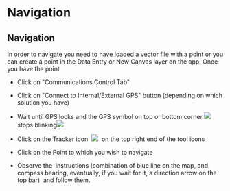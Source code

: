 Navigation
=======================================================


Navigation
----------

In order to navigate you need to have loaded a vector file with a point
or you can create a point in the Data Entry or New Canvas layer on the
app. Once you have the point

-   Click on "Communications Control Tab"

-   Click on "Connect to Internal/External GPS" button (depending on
    which solution you have)

-   Wait until GPS locks and the GPS symbol on top or bottom
    corner ![](https://lh4.googleusercontent.com/3cr5upu6OO7AkYQj8MkUm8I5PIqsiKyoEClkwIzHMGAj6Jh5GQoAQlKdgSyy1fKgCirdPhYkyUyhS5Eo4XrN7_ycxY4_Q1V-rGfnkmPz9ohImNTwzyDm7_dLpg)    stops
    blinking![](https://lh5.googleusercontent.com/4f6fDvZUGY1kYrLB89HiPrcxtzk5LvhRaJmG8HuIz_wlYLlnZreyKhr2NcaZDRDrmBCSZ7wVXuVG24nfwOW_QuMpI_vJqpMbUUir1T5f4_HrI4LtDCQjNvqe4Q)     

-   Click on the Tracker icon
     ![](https://lh3.googleusercontent.com/8cvZLMpakDtuhCy1VG4pyFNlW2EDjXO3_FMddyAcMmUFRWMeQCvS5qpjQHJguBzDo8JUHKtIKNQUcA3oNCtuNX3mQCXc7DUhdusBgjGaSXX1affI0Q0p5UaL)     on
    the top right end of the tool icons

-   Click on the Point to which you wish to navigate

-   Observe the  instructions (combination of blue line on the map, and
    compass bearing, eventually, if you wait for it, a direction arrow
    on the top bar)  and follow them.

 

</div>
